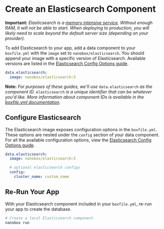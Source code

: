 # Create an Elasticsearch Component

**Important:** _Elasticsearch is a [memory intensive service](https://www.elastic.co/guide/en/elasticsearch/guide/current/hardware.html). Without enough RAM, it will not be able to start. When deploying to production, you will likely need to scale beyond the default server size (depending on your provider)._

To add Elasticsearch to your app, add a data component to your `boxfile.yml` with the `image` set to `nanobox/elasticsearch`. You should append your image with a specific version of Elasticsearch. Available versions are listed in the [Elasticsearch Config Options guide](/elasticsearch/configure/#elasticsearch-version).

```yaml
data.elasticsearch:
  image: nanobox/elasticsearch:5
```

**Note:** _For purposes of these guides, we'll use_ `data.elasticsearch` _as the component ID._ `elasticsearch` _is a unique identifier that can be whatever you'd like. More information about component IDs is available in the [boxfile.yml documentation](https://docs.nanobox.io/boxfile/#component-ids)._

## Configure Elasticsearch
The Elasticsearch image exposes configuration options in the `boxfile.yml`. These options are nested under the `config` section of your data component. For all the available configuration options, view the [Elasticsearch Config Options guide](/elasticsearch/configure).

```yaml
data.elasticsearch:
  image: nanobox/elasticsearch:5

  # optional elasticsearch configs
  config:
    cluster_name: custom_name
```

## Re-Run Your App
With your Elasticsearch component included in your `boxfile.yml`, re-run your app to create the database.

```bash
# Create a local Elasticsearch component
nanobox run
```
